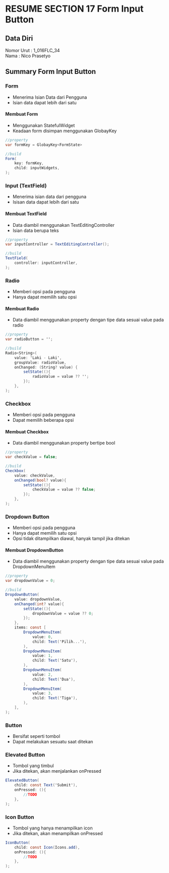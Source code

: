# RESUME SECTION 17 Form Input Button

## Data Diri
Nomor Urut  : 1_016FLC_34 <br>
Nama        : Nico Prasetyo

## Summary Form Input Button

### Form
- Menerima Isian Data dari Pengguna
- Isian data dapat lebih dari satu

#### Membuat Form
- Menggunakan StatefulWidget
- Keadaan form disimpan menggunakan GlobayKey<FormState>

```cs
//property
var formKey = GlobayKey<FormState>

//build
Form(
    key: formKey,
    child: inputWidgets,
);

```


### Input (TextField)
- Menerima isian data dari pengguna
- Isisan data dapat lebih dari satu 

#### Membuat TextField
- Data diambil menggunakan TextEditingController
- Isian data berupa teks

```cs
//property
var inputController = TextEditingController();

//build
TextField(
    controller: inputController,
);
```

### Radio
- Memberi opsi pada pengguna
- Hanya dapat memilih satu opsi

#### Membuat Radio
- Data diambil menggunakan property dengan tipe data sesuai value pada radio

```cs
//property
var radioButton = '';

//build
Radio<String>(
    value: 'Laki - Laki',
    groupValue: radioValue,
    onChanged: (String? value) {
        setState((){
            radioValue = value ?? '';
        });
    },
);
```

### Checkbox
- Memberi opsi pada pengguna
- Dapat memilih beberapa opsi

#### Membuat Checkbox
- Data diambil menggunakan property bertipe bool

```cs
//property
var checkValue = false;

//build
Checkbox(
    value: checkValue,
    onChanged(bool? value){
        setState((){
            checkValue = value ?? false;
        });   
    },
);
```

### Dropdown Button
- Memberi opsi pada pengguna
- Hanya dapat memilih satu opsi
- Opsi tidak ditampilkan diawal, hanyak tampil jika ditekan

#### Membuat DropdownButton
- Data diambil menggunakan property dengan tipe data sesuai value pada DropdownMenuItem

```cs
//property
var dropdownValue = 0;

//build
DropdownButton(
    value: dropdownValue,
    onChanged(int? value){
        setState((){
            dropdownValue = value ?? 0;
        });   
    },
    items: const [
        DropdownMenuItem(
            value: 0,
            child: Text('Pilih...'), 
        ),
        DropdownMenuItem(
            value: 1,
            child: Text('Satu'), 
        ),
        DropdownMenuItem(
            value: 2,
            child: Text('Dua'), 
        ),
        DropdownMenuItem(
            value: 3,
            child: Text('Tiga'), 
        ),
    ],
);
```

### Button
- Bersifat seperti tombol
- Dapat melakukan sesuatu saat ditekan

### Elevated Button
- Tombol yang timbul
- Jika ditekan, akan menjalankan onPressed

```cs
ElevatedButton(
    child: const Text('Submit'),
    onPressed: (){
        //TODO
    },
);
```

### Icon Button
- Tombol yang hanya menampilkan icon
- Jika ditekan, akan menampilkan onPressed

```cs
IconButton(
    child: const Icon(Icons.add),
    onPressed: (){
        //TODO
    },
);
```
